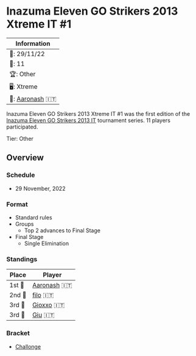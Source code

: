 # Inazuma Eleven GO Strikers 2013 Xtreme IT #1

|Information|
|-|
|:calendar:: 29/11/22|
|:busts_in_silhouette:: 11|
|:trophy:: Other|
|:desktop_computer:: Xtreme|
|:1st_place_medal:: [Aaronash](../../players/italian/aaronash.md) :it:|

Inazuma Eleven GO Strikers 2013 Xtreme IT #1 was the first edition of the [Inazuma Eleven GO Strikers 2013 IT](itmain.md) tournament series. 11 players participated.

Tier: Other

## Overview

### Schedule
- 29 November, 2022

### Format
- Standard rules
- Groups
    - Top 2 advances to Final Stage
- Final Stage
    - Single Elimination

### Standings

|Place|Player|
|-|-|
|1st :1st_place_medal:|[Aaronash](../../players/italian/aaronash.md) :it:|
|2nd :2nd_place_medal:|[filo](../../players/italian/filo.md) :it:|
|3rd :3rd_place_medal:|[Gioxxo](../../players/italian/gioxxo.md) :it:|
|3rd :3rd_place_medal:|[Giu](../../players/italian/giu.md) :it:|

### Bracket
- [Challonge](https://challonge.com/kja3zqwc)